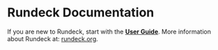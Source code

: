 # Rundeck Documentation

If you are new to Rundeck, start with the **[User Guide](/manual/index.md)**.
More information about Rundeck at: [rundeck.org](http://rundeck.org).
